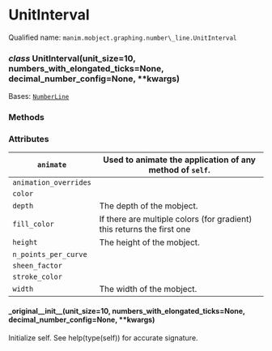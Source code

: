 # UnitInterval

Qualified name: `manim.mobject.graphing.number\_line.UnitInterval`

### *class* UnitInterval(unit_size=10, numbers_with_elongated_ticks=None, decimal_number_config=None, \*\*kwargs)

Bases: [`NumberLine`](manim.mobject.graphing.number_line.NumberLine.md#manim.mobject.graphing.number_line.NumberLine)

### Methods

### Attributes

| `animate`             | Used to animate the application of any method of `self`.               |
|-----------------------|------------------------------------------------------------------------|
| `animation_overrides` |                                                                        |
| `color`               |                                                                        |
| `depth`               | The depth of the mobject.                                              |
| `fill_color`          | If there are multiple colors (for gradient) this returns the first one |
| `height`              | The height of the mobject.                                             |
| `n_points_per_curve`  |                                                                        |
| `sheen_factor`        |                                                                        |
| `stroke_color`        |                                                                        |
| `width`               | The width of the mobject.                                              |

#### \_original_\_init_\_(unit_size=10, numbers_with_elongated_ticks=None, decimal_number_config=None, \*\*kwargs)

Initialize self.  See help(type(self)) for accurate signature.

